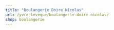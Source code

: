 ```yaml
---
title: "Boulangerie Doire Nicolas"
url: /yvre-leveque/boulangerie-doire-nicolas/
shop: boulangerie
---
```

